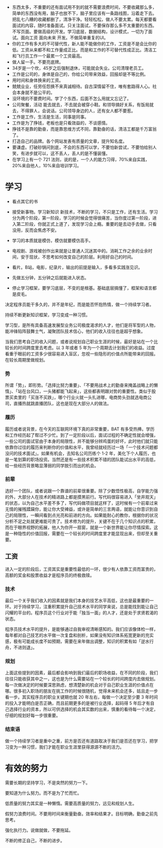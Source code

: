 - 东西太多，不重要的还有面试用不到的就不需要浪费时间，不要收藏那么多，简单的东西没有用，脑子也放不下，脑子里应该有一条路线图，沿着走下去。把乱七八糟的收藏都删了，清净干净。轻轻松松，做人不要太累。每天都要看面试的内容，随时准备面试。只关注面试，不要保存那么多不太重要的东西。不写页面。要做高级的开发。学习底层，数据结构，设计模式，一切为了面试。面向工资 面向未来 开发。不做简单重复的UI。
- 你的工作有多大的不可替代性，新人能不能做你的工作，工资是不是会比你的低。工资从来都不和工作量成正比。而是和工作的不可替代性成正比。清洁工和飞行员工作一个最累一个工资最高。
- 做人留一手。不要亮底牌。
- 34岁是一个坎，45岁之后强制退休，可能就会失业。公司清理老员工。
- 工作是公司的，身体是自己的，你给公司带来效益，回报却是不等比例。
- 用时间和身体换来的工资。
- 兢兢业业，任劳任怨换不来真诚相待。自古深情留不住，唯有套路得人心。社会本身就不是公平的。
- 没环境的不要费时间。学了个东西，后面不怎么用就又忘记了。
- 公司聚餐，活动     能去就去，不去就会被穿小鞋。和领导搞好关系，有饭局就去，不得罪人，会说话。公司领导身边的人，还有女人都不要惹。
- 工作是工作，生活是生活，同事是同事。
- 工作是为了挣钱，老板也是只看效益的，不谈感情。
- 挣钱不是靠的勤奋，而是靠思维方式不同，靠勤奋的话，清洁工都是千万富翁了。     
- 打造自己的品牌。各个网站发表有质量的文章，提升知名度。
- 要谦虚。打破砂锅问到底，不会的东西可以学，不要怕新尝试，不要怕给别人笑，有进步就可以，这不丢人，丢人的是不懂装懂。
- 在学习上有一个 721 法则，说的是，一个人的能力习得，70%来自实践，20%来自他人，10%来自培训学习。

# 学习

- 看点其它的书
- 接受新事物。学习新知识 新技术，不断的学习，不只是工作，还有生活。学习分为两个阶段，第一阶段，学习的时候会觉得很痛苦，当你度过第一阶段，进入第二阶段，你就正式上道了，发现学习会上瘾。重要的是去动手去做，只看没用，反而会焦虑不安。
- 学习的本质就是模仿，模仿就要模仿高手。
- 电视剧、游戏被创作出来就是让普通人沉迷其中的。消耗工作之余的业余时间，安于现状，不思考如何改变自己的阶层。利用好自己的时间。
- 看片。B站，电影，纪录片，输出的前提是输入，多看多实践涨见识。
- 先做五分钟，五分钟之后就能进入状态。

- 停止学习框架，要学习底层，不变的是根基。基础底层搞懂了，框架和语言都是皮毛。



决定程序员能干多久的，并不是年纪，而是能否怀抱热情，做一个持续学习者。

持续不断更新知识框架，学习变成一种习惯。

学习型，是所有具备高速发展型业务公司极度渴求的人才，他们是将军型的人物，能冲锋陷阵鼓舞士气，凝聚团队技术信心，他们的收入往往也是超乎想象。

当我们思考自己的收入问题，或者说规划自己职业生涯的时候，最好是站在一个比较长的时间跨度里去考虑。以 3 年或者 5 年为一个周期去计划我们的收益。过度看重于眼前的工资多少很容易进入盲区，忽视一些隐形的价值点所能带来的回报。在较长周期里做规划。

### 势

所谓「势」，即形势。「选择比努力重要」、「不要用战术上的勤奋来掩盖战略上的懒惰」、「站在台风口，一头猪都能飞起来」，这些都表明跟对势的重要性。类似于股票买卖里的「买涨不买跌」，哪个行业火就一头扎进哪，电商势头劲就选电商公司，直播热就跳直播团队，这也是现在大部分人的做法。

### 履历

履历或者说背景，在今天的互联网环境下真的非常重要，BAT 有多受热捧。学历和工作经历起了帮过不少忙。到了一定阶段以后，面试过程的不确定性就会增强，一些公司的面试官由于本身的局限性，并不能够分辨鸡蛋的好坏，此时他们就只能依靠你过往的履历来判断你的价值和水平，我曾经就经历过一场「一个技术问题都没问的技术面试」。如果有机会，去知名公司历练个 1-2 年，美化下个人履历，也是一笔划算的职场投资。当然还是有一些技术积累不错的团队能试出水平的高低，给一些经历背景略显薄弱的同学脱引而出的机会。

### 前辈

选好一个团队，或者说跟一个靠谱的前辈很重要。除了少数悟性极高，自学能力强的外，大部分人在技术的精进路上都是摸黑前行。写代码很容易进入「坐井观天」的状态，以为自己水平差不多了，写代码做项目就这样了，这时候有一个前辈过来无情的摧残蹂躏你，能让你大受裨益，或许是简单的三言两语，就能让你意识到自己的局限性，一瞬间看到点光亮和前进的方向。如果能耐心的教你，根据你的状况分析不足之处就更难能可贵了。技术修为的提升，关键不在于几个知识点的积累，而在于眼界视野的拓展，他人为你开一扇窗，就是一个新世界能让你尽情探索。这是一种隐性的价值回报，需要在一个较长的时间跨度里才能显现出来，但却至关重要。

## 工资

进入一定的阶段后，工资其实是重要性最低的一环，很少有人依靠工资而富贵的，高额的奖金和股票收益才是程序员的终极救赎。

### 技术

最后一个关乎我们收入的因素就是我们本身的技艺水平高低，这也是最重要的一环。对于持续学习，注重积累提升自己技术水平的同学来说，总是能找到能让自己闪耀的平台的。程序员这个行业对于能「独当一面」的人才，还是处于求贤若渴的状态。

程序员技术水平的提升，是能够通过自我审视清晰感知的。我们应该像体检一样，每年都对自己技艺的水平做一次复盘和剖析，如果没有知识体系拓宽更新的充实感，极有可能成长度不如预期，需要在来年做出调整，知识的积累有如「逆水行舟，不进则退」。

### 规划

上面这些提到的因素，最后都会影响到我们最后的职场收益，在不同的阶段，我们往往只能收获其中之一，这也是为什么需要站在一个较长的时间跨度内去做规划。每一次做决定的时候要深思熟虑，想清楚新的机会对于自己职业生涯的价值点在哪。很多初入职场的朋友在挑工作的时候很随机，觉得未来机会还多，姑且走一步看一步。其实程序员的职业关键期也就 20 年左右，每做一个决定至少要 3 年时间的投入才能明白是否正确，而且前期更多的是被行业选择，起码得 5 年后才有自己选择行业的资本，所以可供选择的机会其实数的出来，慎重的看待每一个决定，仔细的规划好每一步很重要。

### 结束语

做一个持续学习者是重中之重，前方是否还有道路取决于我们是否还在学习，把学习变为一种习惯，我们才能在职业生涯里获得源源不断的活力。

# 有效的努力

需要长期的坚持学习，不是突然的努力一下。

要知道为什么努力。而不是为了忙而忙。

低质量的努力其实是一种懒惰。需要高质量的努力，远见和规划人生。

假努力浪费时间。不要用时间来衡量勤奋。效率和结果才。目标明确，勤奋之前先思考。

强化执行力。说做就做，不要拖延。

不断的修正自己，不断的进步。
